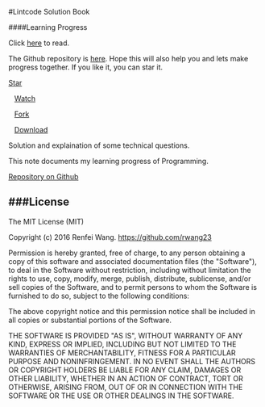#Lintcode Solution Book

####Learning Progress

Click [here](https://rwang23.gitbooks.io/Technical-Book/content/index.html) to read.

The Github repository is [here](https://github.com/rwang23/Technical-Book). Hope this will also help you and lets make progress together. If you like it, you can star it.

<!-- Place this tag where you want the button to render. -->
<div>
<a class="github-button" href="https://github.com/rwang23/Technical-Book" data-style="mega" data-count-href="/rwang23/Technical-Book/stargazers" data-count-api="/repos/rwang23/Technical-Book#stargazers_count" data-count-aria-label="# stargazers on GitHub" aria-label="Star rwang23/Technical-Book on GitHub">Star</a>

&nbsp;&nbsp;
<a class="github-button" href="https://github.com/rwang23/Technical-Book" data-style="mega" data-count-href="/rwang23/Technical-Book/watchers" data-count-api="/repos/rwang23/Technical-Book#subscribers_count" data-count-aria-label="# watchers on GitHub" aria-label="Watch rwang23/Technical-Book on GitHub">Watch</a>

&nbsp;&nbsp;
<a class="github-button" href="https://github.com/rwang23/Technical-Book/fork" data-style="mega" data-count-href="/rwang23/Technical-Book/network" data-count-api="/repos/rwang23/Technical-Book#forks_count" data-count-aria-label="# forks on GitHub" aria-label="Fork rwang23/Technical-Book on GitHub">Fork</a>

&nbsp;&nbsp;
<a class="github-button" href="https://github.com/rwang23/Technical-Book/archive/master.zip" data-style="mega" aria-label="Download rwang23/Technical-Book on GitHub">Download</a>
</div>


Solution and explaination of some technical questions.

This note documents my learning progress of Programming.


[Repository on Github](https://github.com/rwang23/LintCodeBook)


<!-- Place this tag right after the last button or just before your close body tag. -->
<script async defer id="github-bjs" src="https://buttons.github.io/buttons.js"></script>

###License
-----------

The MIT License (MIT)

Copyright (c) 2016 Renfei Wang. https://github.com/rwang23

Permission is hereby granted, free of charge, to any person obtaining a copy
of this software and associated documentation files (the "Software"), to deal
in the Software without restriction, including without limitation the rights
to use, copy, modify, merge, publish, distribute, sublicense, and/or sell
copies of the Software, and to permit persons to whom the Software is
furnished to do so, subject to the following conditions:

The above copyright notice and this permission notice shall be included in all
copies or substantial portions of the Software.

THE SOFTWARE IS PROVIDED "AS IS", WITHOUT WARRANTY OF ANY KIND, EXPRESS OR
IMPLIED, INCLUDING BUT NOT LIMITED TO THE WARRANTIES OF MERCHANTABILITY,
FITNESS FOR A PARTICULAR PURPOSE AND NONINFRINGEMENT. IN NO EVENT SHALL THE
AUTHORS OR COPYRIGHT HOLDERS BE LIABLE FOR ANY CLAIM, DAMAGES OR OTHER
LIABILITY, WHETHER IN AN ACTION OF CONTRACT, TORT OR OTHERWISE, ARISING FROM,
OUT OF OR IN CONNECTION WITH THE SOFTWARE OR THE USE OR OTHER DEALINGS IN THE
SOFTWARE.
